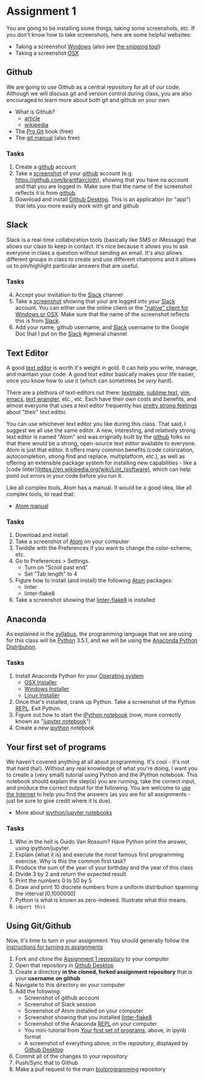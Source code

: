 # Assignment 1

You are going to be installing some things, taking some screenshots, etc.  If you don't know how to take screenshots, here are some helpful websites:

* Taking a screenshot [Windows](http://windows.microsoft.com/en-us/windows/take-screen-capture-print-screen#take-screen-capture-print-screen=windows-7) (also see [the snipping tool](http://www.makeuseof.com/tag/awesome-screenshots-windows-7/))
* Taking a screenshot [OSX](https://support.apple.com/en-us/HT201361)

## Github

We are going to use Github as a central repository for all of our code.  Although we will discuss git and version control during class, you are also encouraged to learn more about both git and github on your own.

* What is Github?
  * [article](http://readwrite.com/2013/09/30/understanding-github-a-journey-for-beginners-part-1)
  * [wikipedia](https://en.wikipedia.org/wiki/GitHub)
* The [Pro Git](https://progit.org/) book (free)
* The [git manual](https://git-scm.com/documentation) (also free)

### Tasks

1. Create a [github][] account
2. Take a [screenshot][] of your [github][] account (e.g. https://github.com/brantfaircloth), showing that you have na account and that you are logged in.  Make sure that the name of the screenshot reflects it is from [github][].
3. Download and install [Github Desktop](https://desktop.github.com/).  This is an application (or "app") that lets you more easily work with git and github

## Slack

Slack is a real-time collaboration tools (basically like SMS or iMessage) that allows our class to keep in contact.  It's nice because it allows you to ask everyone in class a question without sending an email.  It's also allows different groups in class to create and use different chatrooms and it allows us to pin/highlight particular answers that are useful.

### Tasks

4. Accept your invitation to the [Slack][] channel
5. Take a [screenshot][] showing that your are logged into your [Slack][] account.  You can either use the online client or the ["native" client for Windows or OSX](https://slack.com/downloads).  Make sure that the name of the screenshot reflects this is from [Slack][].
6. Add your name, github username, and [Slack][] username to the Google Doc that I put on the [Slack][] #general channel

## Text Editor

A good [text editor](https://en.wikipedia.org/wiki/Text_editor) is worth it's weight in gold.  It can help you write, manage, and maintain your code.  A good text editor basically makes your life easier, once you know how to use it (which can sometimes be _very_ hard).

There are a plethora of text-editors out there: [textmate](https://github.com/textmate/textmate), [sublime text](http://www.sublimetext.com/), [vim](http://www.vim.org/), [emacs](https://www.gnu.org/software/emacs/), [text wrangler](http://www.barebones.com/products/textwrangler/), etc., etc.  Each have their own costs and benefits, and almost everyone that uses a text editor frequently has [pretty strong feelings](https://en.wikipedia.org/wiki/Editor_war) about "their" text editor.

You can use whichever text editor you like during this class.  That said, I suggest we all use the same editor.  A new, interesting, and relatively strong text editor is named "Atom" and was originally built by the [github][] folks so that there would be a strong, open-source text editor available to everyone.  Atom is just that editor.  It offers many common benefits (code colorization, autocompletion, strong find and replace, multiplatform, etc.), as well as offering an extensible package system for installing new capabilities - like a [code linter](https://en.wikipedia.org/wiki/Lint_(software), which can help point out errors in your code before you run it.

Like all complex tools, Atom has a manual.  It would be a good idea, like all complex tools, to read that:

* [Atom manual](https://atom.io/docs/v1.3.3/)

### Tasks

1. Download and install
1. Take a screenshot of [Atom][] on your computer
1. Twiddle with the Preferences if you want to change the color-scheme, etc.
1. Go to Preferences > Settings.
    * Turn on "Scroll past end"
    * Set "Tab length" to 4
1. Figure how to install (and install) the following [Atom][] packages:
    * linter
    * linter-flake8
1. Take a screenshot showing that [linter-flake8][] is installed

## Anaconda

As explained in the [syllabus][], the programming language that we are using for this class will be [Python](https://www.python.org/) 3.5.1, and we will be using the [Anaconda Python Distribution](http://docs.continuum.io/anaconda/index).  

### Tasks

1. Install Anaconda Python for your [Operating system](https://en.wikipedia.org/wiki/Operating_system)
    * [OSX Installer](https://3230d63b5fc54e62148e-c95ac804525aac4b6dba79b00b39d1d3.ssl.cf1.rackcdn.com/Anaconda3-2.4.1-MacOSX-x86_64.pkg)
    * [Windows Installer](https://3230d63b5fc54e62148e-c95ac804525aac4b6dba79b00b39d1d3.ssl.cf1.rackcdn.com/Anaconda3-2.4.1-Windows-x86_64.exe)
    * [Linux Installer](https://3230d63b5fc54e62148e-c95ac804525aac4b6dba79b00b39d1d3.ssl.cf1.rackcdn.com/Anaconda3-2.4.1-Linux-x86_64.sh)
1. Once that's installed, crank up Python.  Take a screenshot of the Python [REPL][].  Exit Python.
1. Figure out how to start the [iPython notebook][ipython] (now, more correctly known as "[jupyter notebook][jupyter]")
1. Create a new [ipython][] notebook

## Your first set of programs

We haven't covered anything at all about programming.  It's cool - it's not that hard (ha!).  Without any real knowledge of what you're doing, I want you to create a (very small) tutorial using Python and the iPython notebook.  This notebook should explain the step(s) you are running, take the correct input, and produce the correct output for the following.  You are welcome to [use the Internet](http://lmgtfy.com/?q=famous+first+programming+exercise) to help you find the answers (as you are for all assignments - just be sure to give credit where it is due).

* More about [ipython/jupyter notebooks](https://youtu.be/H6dLGQw9yFQ)

### Tasks

1. Who in the hell is Guido Van Rossum?  Have Python print the answer, using ipython/jupyter.
1. Explain (what it is) and execute the most famous first programming exercise.  Why is this the common first task?
1. Produce the sum of the year of your birthday and the year of this class
1. Divide 3 by 2 and return the expected result
1. Print the numbers 0 to 50 by 5
1. Draw and print 10 discrete numbers from a uniform distribution spanning the interval [0,1000000]
1. Python is what is known as zero-indexed.  Illustrate what this means.
1. ```import this```

## Using Git/Github

Now, it's time to turn in your assignment.  You should generally follow the [instructions for turning in assignments](https://github.com/biolprogramming/syllabus#submitting-assignments)

1. Fork and clone the [Assignment 1 repository](https://github.com/biolprogramming/test-assignment-1) to your computer
1. Open that repository in [Github Desktop](https://desktop.github.com/)
1. Create a directory **in the cloned, forked assignment repository** that is your **username on github**
1. Navigate to this directory on your computer
1. Add the following:
    * Screenshot of github account
    * Screenshot of Slack session
    * Screenshot of Atom installed on your computer
    * Screenshot showing that you installed [linter-flake8][]
    * Screenshot of the Anaconda [REPL][] on your computer
    * You mini-tutorial from [Your first set of programs](#your-first-set-of-programs), above, in ipynb format
    * A screenshot of everything above, in the repository, displayed by [Github Desktop](https://desktop.github.com/)
1. Commit all of the changes to your repository
1. Push/Sync that to Github
1. Make a pull request to the main [biolprogramming](https://github.com/biolprogramming) repository


[screenshot]: https://en.wikipedia.org/wiki/Screenshot
[git]: https://git-scm.com/
[github]: https://github.com
[Slack]: https://biolprogramming.slack.com
[Atom]: https://atom.io/
[linter-flake8]: https://atom.io/packages/linter-flake8
[syllabus]: https://github.com/biolprogramming/syllabus
[ipython]: http://ipython.org/notebook.html
[jupyter]: http://jupyter.org/
[REPL]: https://en.wikipedia.org/wiki/Read%E2%80%93eval%E2%80%93print_loop
